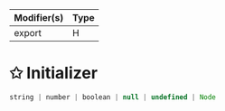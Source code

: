 | Modifier(s)                            | Type                     |
|----------------------------------------|--------------------------|
| export | H |

# &#10025; Initializer

```ts
string | number | boolean | null | undefined | Node
```